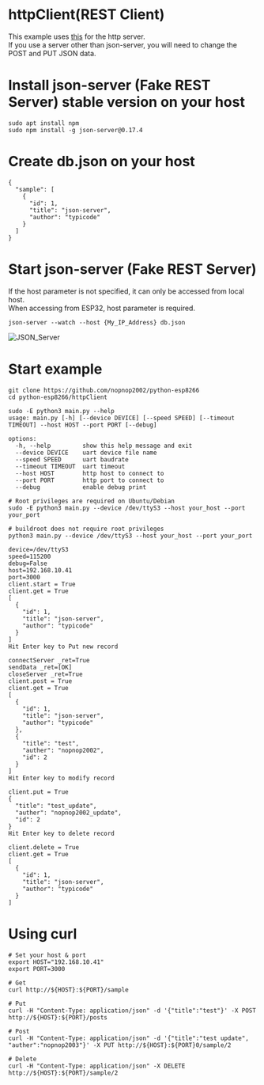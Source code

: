 # httpClient(REST Client)
This example uses [this](https://github.com/typicode/json-server) for the http server.   
If you use a server other than json-server, you will need to change the POST and PUT JSON data.   

# Install json-server (Fake REST Server) stable version on your host
```
sudo apt install npm
sudo npm install -g json-server@0.17.4
```

# Create db.json on your host
```
{
  "sample": [
    {
      "id": 1,
      "title": "json-server",
      "author": "typicode"
    }
  ]
}
```

# Start json-server (Fake REST Server)
If the host parameter is not specified, it can only be accessed from local host.   
When accessing from ESP32, host parameter is required.   
```
json-server --watch --host {My_IP_Address} db.json
```

![JSON_Server](https://user-images.githubusercontent.com/6020549/71557207-3320e700-2a86-11ea-9761-823007c4b370.jpg)


# Start example
```
git clone https://github.com/nopnop2002/python-esp8266
cd python-esp8266/httpClient

sudo -E python3 main.py --help
usage: main.py [-h] [--device DEVICE] [--speed SPEED] [--timeout TIMEOUT] --host HOST --port PORT [--debug]

options:
  -h, --help         show this help message and exit
  --device DEVICE    uart device file name
  --speed SPEED      uart baudrate
  --timeout TIMEOUT  uart timeout
  --host HOST        http host to connect to
  --port PORT        http port to connect to
  --debug            enable debug print

# Root privileges are required on Ubuntu/Debian
sudo -E python3 main.py --device /dev/ttyS3 --host your_host --port your_port

# buildroot does not require root privileges
python3 main.py --device /dev/ttyS3 --host your_host --port your_port

device=/dev/ttyS3
speed=115200
debug=False
host=192.168.10.41
port=3000
client.start = True
client.get = True
[
  {
    "id": 1,
    "title": "json-server",
    "author": "typicode"
  }
]
Hit Enter key to Put new record

connectServer _ret=True
sendData _ret=[OK]
closeServer _ret=True
client.post = True
client.get = True
[
  {
    "id": 1,
    "title": "json-server",
    "author": "typicode"
  },
  {
    "title": "test",
    "auther": "nopnop2002",
    "id": 2
  }
]
Hit Enter key to modify record

client.put = True
{
  "title": "test_update",
  "auther": "nopnop2002_update",
  "id": 2
}
Hit Enter key to delete record

client.delete = True
client.get = True
[
  {
    "id": 1,
    "title": "json-server",
    "author": "typicode"
  }
]
```

# Using curl
```
# Set your host & port
export HOST="192.168.10.41"
export PORT=3000

# Get
curl http://${HOST}:${PORT}/sample

# Put
curl -H "Content-Type: application/json" -d '{"title":"test"}' -X POST http://${HOST}:${PORT}/posts

# Post
curl -H "Content-Type: application/json" -d '{"title":"test update", "auther":"nopnop2003"}' -X PUT http://${HOST}:${PORT}0/sample/2

# Delete
curl -H "Content-Type: application/json" -X DELETE http://${HOST}:${PORT}/sample/2
```
